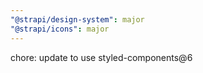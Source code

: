 ```yaml
---
"@strapi/design-system": major
"@strapi/icons": major
---
```


chore: update to use styled-components@6
